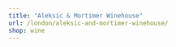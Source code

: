 ```yaml
---
title: "Aleksic & Mortimer Winehouse"
url: /london/aleksic-and-mortimer-winehouse/
shop: wine
---
```

